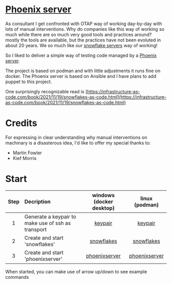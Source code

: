 # [Phoenix server](https://martinfowler.com/bliki/PhoenixServer.html)
As consultant I get confronted with OTAP way of working day-by-day with lots of manual interventions. Why do companies like this way of working so much while there are so much very good tools and practices around? mostly the tools are available, but the practices have not been evoluted in about 20 years. We so much like our [snowflake servers](https://martinfowler.com/bliki/SnowflakeServer.html) way of working! 

So I liked to deliver a simple way of testing code managed by a [Phoenix server](https://martinfowler.com/bliki/PhoenixServer.html). 

The project is based on podman and with little adjustments it runs fine on docker. The Phoenix server is based on Ansible and I have plans to add puppet to this project. 

One surprisingly recognizable read is [https://infrastructure-as-code.com/book/2021/11/19/snowflakes-as-code.html](https://infrastructure-as-code.com/book/2021/11/19/snowflakes-as-code.html)

# Credits
For expressing in clear understanding why manual interventions on machinary is a disasterous idea, I'd like to offer my special thanks to:
  - Martin Fowler
  - Kief Morris

# Start
| Step | Decription | windows (docker desktop) | linux (podman) |
|:---: | :--- | :---: | :---: |
|1 | Generate a keypair to make use of ssh as transport | [keypair](docs/keypair-docker-windows.md) | [keypair](docs/keypair-podman-linux.md) |
|2 | Create and start 'snowflakes' | [snowflakes](docs/snowflakes-docker-windows.md) | [snowflakes](docs/snowflakes-podman-linux.md) |
|3 | Create and start 'phoenixserver' | [phoenixserver](docs/phoenixserver-docker-windows.md) | [phoenixserver](docs/phoenixserver-podman-linux.md) |

 When started, you can make use of arrow up/down to see example commands
